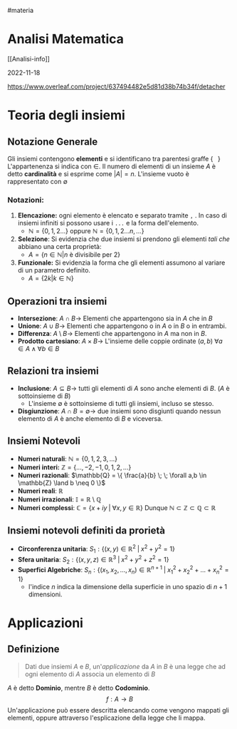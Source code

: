 #materia
# Analisi Matematica

[[Analisi-info]]

2022-11-18

https://www.overleaf.com/project/637494482e5d81d38b74b34f/detacher

# Teoria degli insiemi 
## Notazione Generale

Gli insiemi contengono **elementi** e si identificano tra parentesi graffe $\{ \;\;\; \}$ 
L'appartenenza si indica con $\in$. Il numero di elementi di un insieme $A$ è detto **cardinalità** e si esprime come $|A| = n$. L'insieme vuoto è rappresentato con $\emptyset$

### Notazioni:
1. **Elencazione:** ogni elemento è elencato e separato tramite `,` . In caso di insiemi infiniti si possono usare i `...`  e la forma dell'elemento. 
	- $\mathbb{N} = \{0,1,2...\}$ oppure $\mathbb{N} = \{0,1,2...n,...\}$
2.  **Selezione**: Si evidenzia che due insiemi si prendono gli elementi *tali che* abbiano una certa proprietà: 
	- $A = \{n \in \mathbb{N} | n$ è divisibile per $2\}$ 
3.  **Funzionale:** Si evidenzia la forma che gli elementi assumono al variare di un parametro definito. 
	- $A = \{2k | k \in \mathbb{N}\}$
## Operazioni tra insiemi 
- **Intersezione**: $A \cap B \to$ Elementi che appartengono sia in $A$ che in $B$
- **Unione**: $A \cup B \to$ Elementi che appartengono o in $A$ o in $B$ o in entrambi. 
- **Differenza**: $A \setminus B \to$ Elementi che appartengono in $A$ ma non in $B$. 
- **Prodotto cartesiano**: $A \times B \to$ L'insieme delle coppie ordinate $(a,b)\; \forall a \in A \land \forall b \in B$ 
## Relazioni tra insiemi 
- **Inclusione**: $A \subseteq B \to$ tutti gli elementi di $A$ sono anche elementi di $B$. ($A$ è sottoinsieme di $B$)
	- L'insieme $\emptyset$ è sottoinsieme di tutti gli insiemi, incluso se stesso. 
- **Disgiunzione**: $A \cap B = \emptyset \to$ due insiemi sono disgiunti quando nessun elemento di $A$ è anche elemento di $B$ e viceversa. 
## Insiemi Notevoli
- **Numeri naturali**: $\mathbb{N} = \{ 0,1,2,3,...\}$ 
- **Numeri interi:** $\mathbb{Z} = \{ ...,-2,-1,0,1,2,...\}$ 
- **Numeri razionali**: $\mathbb{Q} = \{ \frac{a}{b} \; \; \forall a,b \in \mathbb{Z} \land b \neq 0 \}$ 
- **Numeri reali**: $\mathbb{R}$
- **Numeri irrazionali**: $\mathbb{I} = \mathbb{R} \setminus \mathbb{Q}$  
- **Numeri complessi**: $\mathbb{C} = \{x+iy \; | \; \forall x, y \in \mathbb{R} \}$ 
Dunque $\mathbb{N} \subset \mathbb{Z} \subset \mathbb{Q} \subset \mathbb{R}$ 
## Insiemi notevoli definiti da prorietà
- **Circonferenza unitaria**: $S_1: \{(x,y) \in \mathbb{R}^2 \; | \; x^2 + y^2 = 1\}$ 
- **Sfera unitaria**: $S_2: \{(x,y,z) \in \mathbb{R}^3 \; | \; x^2 + y^2 + z^2 = 1 \}$
- **Superfici Algebriche**: $S_n: \{(x_1, x_2, ..., x_n) \in \mathbb{R}^{n+1} \; | \; x_1^2 + x_2^2 + ... + x_n^2 = 1 \}$
	- l'indice $n$ indica la dimensione della superficie in uno spazio di $n+1$ dimensioni. 

# Applicazioni 
## Definizione
> Dati due insiemi $A$ e $B$, un'*applicazione* da $A$ in $B$ è una legge che ad ogni elemento di $A$ associa un elemento di $B$

$A$ è detto **Dominio**, mentre $B$ è detto **Codominio**.
$$f: A \to B$$
Un'applicazione può essere descritta elencando come vengono mappati gli elementi, oppure attraverso l'esplicazione della legge che li mappa.

